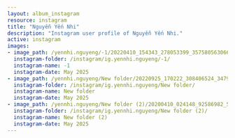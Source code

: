 ```yaml
---
layout: album_instagram
resource: instagram
title: "Nguyễn Yến Nhi"
description: "Instagram user profile of Nguyễn Yến Nhi."
active: instagram
images: 
- image_path: /yennhi.nguyeng/-1/20220410_154343_278053399_357580563066843_1359707325887893549_n.jpg
  instagram-folder: /instagram/ig.yennhi.nguyeng/-1/
  instagram-name: -1
  instagram-date: May 2025
- image_path: /yennhi.nguyeng/New folder/20220925_170222_308406524_3479445448954568_3001403124914190036_n.jpg
  instagram-folder: /instagram/ig.yennhi.nguyeng/New folder/
  instagram-name: New folder
  instagram-date: May 2025
- image_path: /yennhi.nguyeng/New folder (2)/20200410_024148_92586982_521554191776317_1305891752890849989_n.jpg
  instagram-folder: /instagram/ig.yennhi.nguyeng/New folder (2)/
  instagram-name: New folder (2)
  instagram-date: May 2025
---
```


